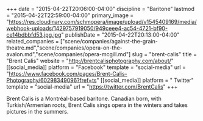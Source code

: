 +++
date = "2015-04-22T20:06:00-04:00"
discipline = "Baritone"
lastmod = "2015-04-22T22:59:00-04:00"
primary_image = "https://res.cloudinary.com/schmopera/image/upload/v1545409169/media/webhook-uploads/1429757919050/949ceee4-ac54-4721-bf90-ce14bdbbfd53.jpg.jpg"
publishDate = "2015-04-22T20:13:00-04:00"
related_companies = ["scene/companies/against-the-grain-theatre.md","scene/companies/opera-on-the-avalon.md","scene/companies/opera-mcgill.md"]
slug = "brent-calis"
title = "Brent Calis"
website = "http://brentcalisphotography.com/about/"
[[social_media]]
platform = "Facebook"
template = "social-media"
url = "https://www.facebook.com/pages/Brent-Calis-Photography/60298349096?fref=ts"
[[social_media]]
platform = " Twitter"
template = "social-media"
url = "https://twitter.com/BrentCalis"
+++

Brent Calis is a Montréal-based baritone. Canadian born, with Turkish/Armenian roots, Brent Calis sings opera in the winters and takes pictures in the summers.
